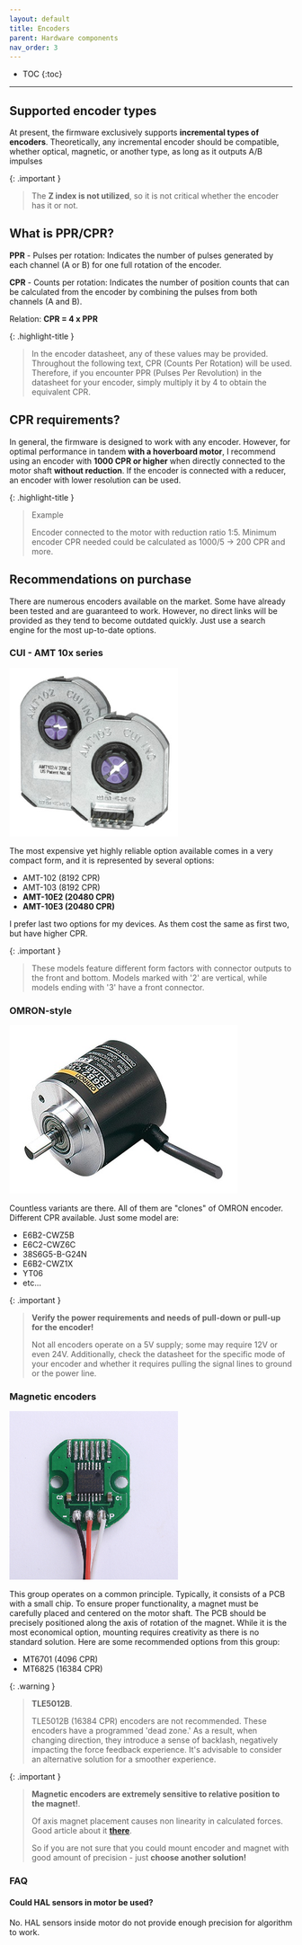 ```yaml
---
layout: default
title: Encoders
parent: Hardware components
nav_order: 3
---
```


- TOC
{:toc}

---

## Supported encoder types

At present, the firmware exclusively supports **incremental types of encoders**. 
Theoretically, any incremental encoder should be compatible, whether optical, magnetic, or another type, 
as long as it outputs A/B impulses

{: .important }
> The **Z index is not utilized**, so it is not critical whether the encoder has it or not.

## What is PPR/CPR?

**PPR** - Pulses per rotation: Indicates the number of pulses generated by each channel (A or B) 
for one full rotation of the encoder.

**CPR** - Counts per rotation: Indicates the number of position counts that can be calculated 
from the encoder by combining the pulses from both channels (A and B).

Relation: **CPR = 4 x PPR**

{: .highlight-title }
> In the encoder datasheet, any of these values may be provided. Throughout the following text, 
> CPR (Counts Per Rotation) will be used. Therefore, if you encounter
> PPR (Pulses Per Revolution) in the datasheet for your encoder, simply multiply it by 4 to obtain the equivalent CPR.

## CPR requirements?
In general, the firmware is designed to work with any encoder. 
However, for optimal performance in tandem **with a hoverboard motor**, 
I recommend using an encoder with **1000 CPR or higher** when directly connected to the motor shaft **without reduction**. 
If the encoder is connected with a reducer, an encoder with lower resolution can be used.

{: .highlight-title }
>Example
>
>Encoder connected to the motor with reduction ratio 1:5. Minimum encoder CPR needed could be calculated as 1000/5 -> 200 CPR and more.

## Recommendations on purchase 

There are numerous encoders available on the market. Some have already been tested and are guaranteed to work. 
However, no direct links will be provided as they tend to become outdated quickly. 
Just use a search engine for the most up-to-date options.

### CUI - AMT 10x series
<img src="../../assets/images/AMT10x.png">

The most expensive yet highly reliable option available comes in a very compact form, and it is represented by several options:

- AMT-102 (8192 CPR)
- AMT-103 (8192 CPR)
- **AMT-10E2 (20480 CPR)**
- **AMT-10E3 (20480 CPR)**

I prefer last two options for my devices. As them cost the same as first two, but have higher CPR.

{: .important }
> These models feature different form factors with connector outputs to the front and bottom.
> Models marked with '2' are vertical, while models ending with '3' have a front connector.

### OMRON-style
<img src="../../assets/images/omron.jpg">

Countless variants are there. All of them are "clones" of OMRON encoder. Different CPR available. Just some model are:
- E6B2-CWZ5B
- E6C2-CWZ6C
- 38S6G5-B-G24N
- E6B2-CWZ1X
- YT06
- etc...

{: .important }
> **Verify the power requirements and needs of pull-down or pull-up for the encoder!**
> 
> Not all encoders operate on a 5V supply; some may require 12V or even 24V. Additionally, check the datasheet 
> for the specific mode of your encoder and whether it requires 
> pulling the signal lines to ground or the power line.

### Magnetic encoders
<img src="../../assets/images/magnetic.png">

This group operates on a common principle. 
Typically, it consists of a PCB with a small chip. To ensure proper functionality, 
a magnet must be carefully placed and centered on the motor shaft. 
The PCB should be precisely positioned along the axis of rotation of the magnet.
While it is the most economical option, mounting requires creativity as there is no standard solution. 
Here are some recommended options from this group:

- MT6701 (4096 CPR)
- MT6825 (16384 CPR)

{: .warning }
> **TLE5012B**.
>
>  TLE5012B (16384 CPR) encoders are not recommended. 
> These encoders have a programmed 'dead zone.' As a result, when changing direction, 
> they introduce a sense of backlash, negatively impacting the force feedback experience. 
> It's advisable to consider an alternative solution for a smoother experience.

{: .important }
> **Magnetic encoders are extremely sensitive to relative position to the magnet!**.
>
> Of axis magnet placement causes non linearity in calculated forces. Good article about it [**there**](https://www.akm.com/eu/en/products/rotation-angle-sensor/tutorial/angular-error/).
>
> So if you are not sure that you could mount encoder and magnet with good amount of precision - just **choose another solution!**

### FAQ

#### Could HAL sensors in motor be used?
No. HAL sensors inside motor do not provide enough precision for algorithm to work.